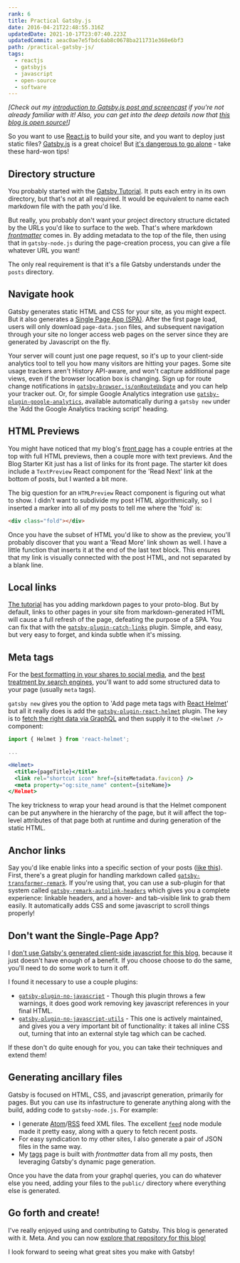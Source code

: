 ```yaml
---
rank: 6
title: Practical Gatsby.js
date: 2016-04-21T22:48:55.316Z
updatedDate: 2021-10-17T23:07:40.223Z
updatedCommit: aeac0ae7e5fbdc6ab8c0678ba211731e368e6bf3
path: /practical-gatsby-js/
tags:
  - reactjs
  - gatsbyjs
  - javascript
  - open-source
  - software
---
```


_[Check out my [introduction to Gatsby.js post and screencast](/static-site-generation-with-gatsby-js/) if you're not already familiar with it! Also, you can get into the deep details now that [this blog is open source!](/this-blog-is-now-open-source/)]_

So you want to use [React.js](https://facebook.github.io/react/) to build your site, and you want to deploy just static files? [Gatsby.js](https://www.gatsbyjs.com/) is a great choice! But [it's dangerous to go alone](https://en.wikipedia.org/wiki/It%27s_dangerous_to_go_alone!) - take these hard-won tips!

<div class='fold'></div>

## Directory structure

You probably started with the [Gatsby Tutorial](https://www.gatsbyjs.com/docs/tutorial/part-4/). It puts each entry in its own directory, but that's not at all required. It would be equivalent to name each markdown file with the path you'd like.

But really, you probably don't want your project directory structure dictated by the URLs you'd like to surface to the web. That's where markdown [_frontmatter_](https://jekyllrb.com/docs/frontmatter/) comes in. By adding metadata to the top of the file, then using that in `gatsby-node.js` during the page-creation process, you can give a file whatever URL you want!

The only real requirement is that it's a file Gatsby understands under the `posts` directory.

## Navigate hook

Gatsby generates static HTML and CSS for your site, as you might expect. But it also generates a [Single Page App (SPA)](https://en.wikipedia.org/wiki/Single-page_application). After the first page load, users will only download `page-data.json` files, and subsequent navigation through your site no longer access web pages on the server since they are generated by Javascript on the fly.

Your server will count just one page request, so it's up to your client-side analytics tool to tell you how many visitors are hitting your pages. Some site usage trackers aren't History API-aware, and won't capture additional page views, even if the browser location box is changing. Sign up for route change notifications in [`gatsby-browser.js/onRouteUpdate`](https://www.gatsbyjs.com/docs/reference/config-files/gatsby-browser#onRouteUpdate) and you can help your tracker out. Or, for simple Google Analytics integration use [`gatsby-plugin-google-analytics`](https://www.gatsbyjs.com/plugins/gatsby-plugin-google-analytics/), available automatically during a `gatsby new` under the 'Add the Google Analytics tracking script' heading.

## HTML Previews

You might have noticed that my blog's [front page](/) has a couple entries at the top with full HTML previews, then a couple more with text previews. And the Blog Starter Kit just has a list of links for its front page. The starter kit does include a `TextPreview` React component for the 'Read Next' link at the bottom of posts, but I wanted a bit more.

The big question for an `HTMLPreview` React component is figuring out what to show. I didn't want to subdivide my post HTML algorithmically, so I inserted a marker into all of my posts to tell me where the 'fold' is:

```html
<div class="fold"></div>
```

Once you have the subset of HTML you'd like to show as the preview, you'll probably discover that you want a 'Read More' link shown as well. I have a little function that inserts it at the end of the last text block. This ensures that my link is visually connected with the post HTML, and not separated by a blank line.

## Local links

[The tutorial](https://www.gatsbyjs.com/docs/tutorial/part-1/) has you adding markdown pages to your proto-blog. But by default, links to other pages in your site from markdown-generated HTML will cause a full refresh of the page, defeating the purpose of a SPA. You can fix that with the [`gatsby-plugin-catch-links`](https://www.gatsbyjs.com/plugins/gatsby-plugin-catch-links/) plugin. Simple, and easy, but very easy to forget, and kinda subtle when it's missing.

## Meta tags

For the [best formatting in your shares to social media](https://moz.com/blog/meta-data-templates-123), and the [best treatment by search engines](https://support.google.com/webmasters/answer/79812?hl=en), you'll want to add some structured data to your page (usually `meta` tags).

`gatsby new` gives you the option to 'Add page meta tags with [React Helmet](https://github.com/nfl/react-helmet)' but all it really does is add the [`gatsby-plugin-react-helmet`](https://www.gatsbyjs.com/plugins/gatsby-plugin-react-helmet/) plugin. The key is to [fetch the right data via GraphQL](https://www.gatsbyjs.com/docs/conceptual/graphql-concepts/) and then supply it to the `<Helmet />` component:

```jsx
import { Helmet } from 'react-helmet';

...

<Helmet>
  <title>{pageTitle}</title>
  <link rel="shortcut icon" href={siteMetadata.favicon} />
  <meta property="og:site_name" content={siteName}>
</Helmet>
```

The key trickness to wrap your head around is that the Helmet component can be put anywhere in the hierarchy of the page, but it will affect the top-level attributes of that page both at runtime and during generation of the static HTML.

## Anchor links

Say you'd like enable links into a specific section of your posts ([like this](/static-site-generation-with-gatsby-js/#getting-started)). First, there's a great plugin for handling markdown called [`gatsby-transformer-remark`](https://www.gatsbyjs.com/plugins/gatsby-transformer-remark/). If you're using that, you can use a sub-plugin for that system called [`gatsby-remark-autolink-headers`](https://www.gatsbyjs.com/plugins/gatsby-remark-autolink-headers/) which gives you a complete experience: linkable headers, and a hover- and tab-visible link to grab them easily. It automatically adds CSS and some javascript to scroll things properly!

## Don't want the Single-Page App?

I [don't use Gatsby's generated client-side javascript for this blog](/static-site-generation-with-gatsby-js/#why-single-page-web-app), because it just doesn't have enough of a benefit. If you choose choose to do the same, you'll need to do some work to turn it off.

I found it necessary to use a couple plugins:
- [`gatsby-plugin-no-javascript`](https://www.gatsbyjs.com/plugins/gatsby-plugin-no-javascript/) - Though this plugin throws a few warnings, it does good work removing key javascript references in your final HTML.
- [`gatsby-plugin-no-javascript-utils`](https://www.gatsbyjs.com/plugins/gatsby-plugin-no-javascript-utils/) - This one is actively maintained, and gives you a very important bit of functionality: it takes all inline CSS out, turning that into an external style tag which can be cached.

If these don't do quite enough for you, you can take their techniques and extend them!

## Generating ancillary files

Gatsby is focused on HTML, CSS, and javascript generation, primarily for pages. But you can use its infastructure to generate anything along with the build, adding code to `gatsby-node.js`. For example:

* I generate [Atom](/atom.xml)/[RSS](/rss.xml) feed XML files. The excellent [`feed`](https://github.com/jpmonette/feed) node module made it pretty easy, along with a query to fetch recent posts.
* For easy syndication to my other sites, I also generate a pair of JSON files in the same way.
* My [tags](/tags/) page is built with _frontmatter_ data from all my posts, then leveraging Gatsby's dynamic page generation.

Once you have the data from your graphql queries, you can do whatever else you need, adding your files to the `public/` directory where everything else is generated.

## Go forth and create!

I've really enjoyed using and contributing to Gatsby. This blog is generated with it. Meta. And you can now [explore that repository for this blog!](/this-blog-is-now-open-source/)

I look forward to seeing what great sites you make with Gatsby!


